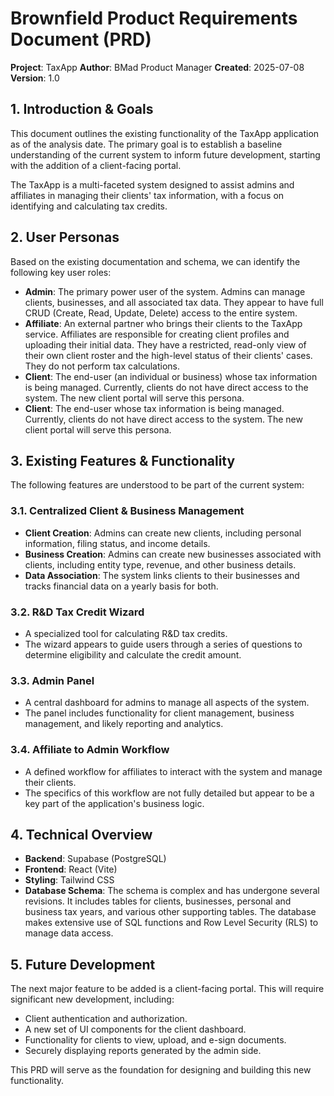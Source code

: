 # Brownfield Product Requirements Document (PRD)

**Project**: TaxApp
**Author**: BMad Product Manager
**Created**: 2025-07-08
**Version**: 1.0

## 1. Introduction & Goals

This document outlines the existing functionality of the TaxApp application as of the analysis date. The primary goal is to establish a baseline understanding of the current system to inform future development, starting with the addition of a client-facing portal.

The TaxApp is a multi-faceted system designed to assist admins and affiliates in managing their clients' tax information, with a focus on identifying and calculating tax credits.

## 2. User Personas

Based on the existing documentation and schema, we can identify the following key user roles:

*   **Admin**: The primary power user of the system. Admins can manage clients, businesses, and all associated tax data. They appear to have full CRUD (Create, Read, Update, Delete) access to the entire system.
*   **Affiliate**: An external partner who brings their clients to the TaxApp service. Affiliates are responsible for creating client profiles and uploading their initial data. They have a restricted, read-only view of their own client roster and the high-level status of their clients' cases. They do not perform tax calculations.
*   **Client**: The end-user (an individual or business) whose tax information is being managed. Currently, clients do not have direct access to the system. The new client portal will serve this persona.
*   **Client**: The end-user whose tax information is being managed. Currently, clients do not have direct access to the system. The new client portal will serve this persona.

## 3. Existing Features & Functionality

The following features are understood to be part of the current system:

### 3.1. Centralized Client & Business Management

*   **Client Creation**: Admins can create new clients, including personal information, filing status, and income details.
*   **Business Creation**: Admins can create new businesses associated with clients, including entity type, revenue, and other business details.
*   **Data Association**: The system links clients to their businesses and tracks financial data on a yearly basis for both.

### 3.2. R&D Tax Credit Wizard

*   A specialized tool for calculating R&D tax credits.
*   The wizard appears to guide users through a series of questions to determine eligibility and calculate the credit amount.

### 3.3. Admin Panel

*   A central dashboard for admins to manage all aspects of the system.
*   The panel includes functionality for client management, business management, and likely reporting and analytics.

### 3.4. Affiliate to Admin Workflow

*   A defined workflow for affiliates to interact with the system and manage their clients.
*   The specifics of this workflow are not fully detailed but appear to be a key part of the application's business logic.

## 4. Technical Overview

*   **Backend**: Supabase (PostgreSQL)
*   **Frontend**: React (Vite)
*   **Styling**: Tailwind CSS
*   **Database Schema**: The schema is complex and has undergone several revisions. It includes tables for clients, businesses, personal and business tax years, and various other supporting tables. The database makes extensive use of SQL functions and Row Level Security (RLS) to manage data access.

## 5. Future Development

The next major feature to be added is a client-facing portal. This will require significant new development, including:

*   Client authentication and authorization.
*   A new set of UI components for the client dashboard.
*   Functionality for clients to view, upload, and e-sign documents.
*   Securely displaying reports generated by the admin side.

This PRD will serve as the foundation for designing and building this new functionality.
